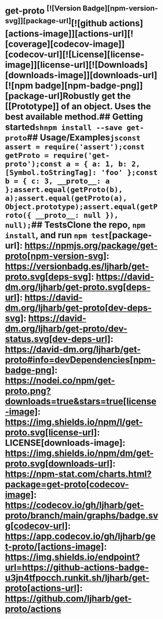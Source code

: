 # get-proto <sup>[![Version Badge][npm-version-svg]][package-url]</sup>[![github actions][actions-image]][actions-url][![coverage][codecov-image]][codecov-url][![License][license-image]][license-url][![Downloads][downloads-image]][downloads-url][![npm badge][npm-badge-png]][package-url]Robustly get the [[Prototype]] of an object. Uses the best available method.## Getting started```shnpm install --save get-proto```## Usage/Examples```jsconst assert = require('assert');const getProto = require('get-proto');const a = { a: 1, b: 2, [Symbol.toStringTag]: 'foo' };const b = { c: 3, __proto__: a };assert.equal(getProto(b), a);assert.equal(getProto(a), Object.prototype);assert.equal(getProto({ __proto__: null }), null);```## TestsClone the repo, `npm install`, and run `npm test`[package-url]: https://npmjs.org/package/get-proto[npm-version-svg]: https://versionbadg.es/ljharb/get-proto.svg[deps-svg]: https://david-dm.org/ljharb/get-proto.svg[deps-url]: https://david-dm.org/ljharb/get-proto[dev-deps-svg]: https://david-dm.org/ljharb/get-proto/dev-status.svg[dev-deps-url]: https://david-dm.org/ljharb/get-proto#info=devDependencies[npm-badge-png]: https://nodei.co/npm/get-proto.png?downloads=true&stars=true[license-image]: https://img.shields.io/npm/l/get-proto.svg[license-url]: LICENSE[downloads-image]: https://img.shields.io/npm/dm/get-proto.svg[downloads-url]: https://npm-stat.com/charts.html?package=get-proto[codecov-image]: https://codecov.io/gh/ljharb/get-proto/branch/main/graphs/badge.svg[codecov-url]: https://app.codecov.io/gh/ljharb/get-proto/[actions-image]: https://img.shields.io/endpoint?url=https://github-actions-badge-u3jn4tfpocch.runkit.sh/ljharb/get-proto[actions-url]: https://github.com/ljharb/get-proto/actions
